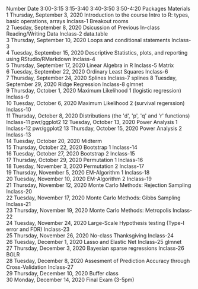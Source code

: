 Number	Date		3:00-3:15	3:15-3:40	3:40-3:50	3:50-4:20		Packages	Materials
1	Thursday, September 3, 2020		Introduction to the course	Intro to R: types, basic operations, arrays	Inclass-1	Breakout rooms			
2	Tuesday, September 8, 2020		Dsicussion of Previous In-class	Reading/Writing Data	Inclass-2			data.table	
3	Thursday, September 10, 2020			Loops and conditional statements	Inclass-3				
4	Tuesday, September 15, 2020			Descriptive Statistics, plots, and reporting using RStudio/RMarkdown	Inclass-4				
5	Thursday, September 17, 2020			Linear Algebra in R	Inclass-5			Matrix	
6	Tuesday, September 22, 2020			Ordinary Least Squares	Inclass-6				
7	Thursday, September 24, 2020			Splines	Inclass-7			splines	
8	Tuesday, September 29, 2020			Ridge Regression	Inclass-8			glmnet	
9	Thursday, October 1, 2020			Maximum Likelihood 1 (logistic regression)	Inclass-9				
10	Tuesday, October 6, 2020			Maximum Likelihood 2 (survival regerssion)	Inclass-10				
11	Thursday, October 8, 2020			Distributions (the 'd', 'p', 'q' and 'r' functions)	Inclass-11			pwr/ggplot2	
12	Tuesday, October 13, 2020			Power Analysis 1	Inclass-12			pwr/ggplot2	
13	Thursday, October 15, 2020			Power Analysis 2	Inclass-13				
14	Tuesday, October 20, 2020			Midterm					
15	Thursday, October 22, 2020			Bootstrap 1	Inclass-14				
16	Tuesday, October 27, 2020			Bootstrap 2	Inclass-15				
17	Thursday, October 29, 2020			 Permutation 1	Inclass-16				
18	Tuesday, November 3, 2020			Permutation 2	Inclass-17				
19	Thursday, November 5, 2020			EM-Algorithm 1	Inclass-18				
20	Tuesday, November 10, 2020			EM-Algorithm 2	Inclass-19				
21	Thursday, November 12, 2020			Monte Carlo Methods: Rejection Sampling	Inclass-20				
22	Tuesday, November 17, 2020			Monte Carlo Methods: Gibbs Sampling	Inclass-21				
23	Thursday, November 19, 2020			Monte Carlo Methods: Metropolis	Inclass-22				
24	Tuesday, November 24, 2020			Large-Scale Hypothesis testing (Type-I error and FDR)	Inclass-23				
25	Thursday, November 26, 2020			No-class Thanksgiving	Inclass-24				
26	Tuesday, December 1, 2020			Lasso and Elastic Net 	Inclass-25			glmnet	
27	Thursday, December 3, 2020			Bayesian sparse regressions	Inclass-26			BGLR	
28	Tuesday, December 8, 2020			Assesment of Prediction Accuracy through Cross-Validation	Inclass-27				
29	Thursday, December 10, 2020			Buffer class					
30	Monday, December 14, 2020			Final Exam (3-5pm)					
